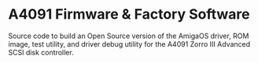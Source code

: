 # A4091 Firmware & Factory Software

Source code to build an Open Source version of the AmigaOS driver, ROM image,
test utility, and driver debug utility for the A4091 Zorro III Advanced SCSI
disk controller.
